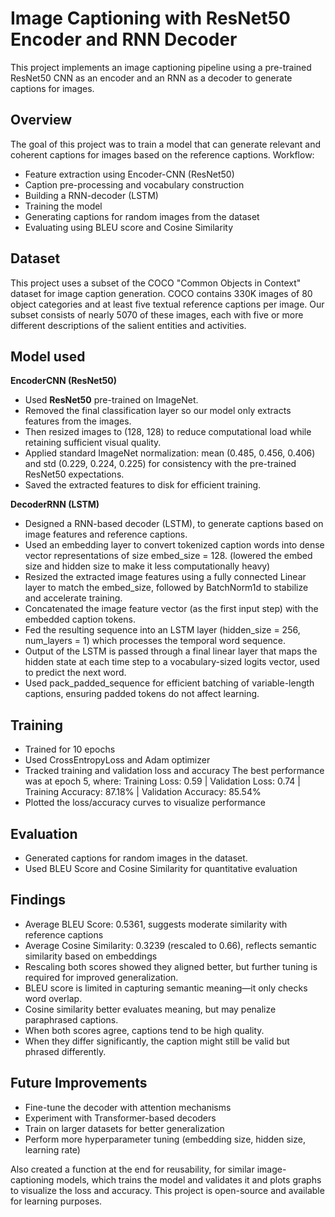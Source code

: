 # Image Captioning with ResNet50 Encoder and RNN Decoder

This project implements an image captioning pipeline using a pre-trained ResNet50 CNN as an encoder and an RNN as a decoder to generate captions for images.

## Overview

The goal of this project was to train a model that can generate relevant and coherent captions for images based on the reference captions.
Workflow:
- Feature extraction using Encoder-CNN (ResNet50)
- Caption pre-processing and vocabulary construction
- Building a RNN-decoder (LSTM)
- Training the model
- Generating captions for random images from the dataset
- Evaluating using BLEU score and Cosine Similarity

## Dataset 

This project uses a subset of the COCO "Common Objects in Context" dataset for image caption generation. COCO contains 330K images of 80 object categories and at least five textual reference captions per image. Our subset consists of nearly 5070 of these images, each with five or more different descriptions of the salient entities and activities.

## Model used

**EncoderCNN (ResNet50)**
- Used **ResNet50** pre-trained on ImageNet.
- Removed the final classification layer so our model only extracts features from the images.
- Then resized images to (128, 128) to reduce computational load while retaining sufficient visual quality.
- Applied standard ImageNet normalization: mean (0.485, 0.456, 0.406) and std (0.229, 0.224, 0.225) for consistency with the pre-trained ResNet50 expectations.
- Saved the extracted features to disk for efficient training.

**DecoderRNN (LSTM)**
- Designed a RNN-based decoder (LSTM), to generate captions based on image features and reference captions.
- Used an embedding layer to convert tokenized caption words into dense vector representations of size embed_size = 128. (lowered the embed size and hidden size to make it less computationally heavy)
- Resized the extracted image features using a fully connected Linear layer to match the embed_size, followed by BatchNorm1d to stabilize and accelerate training.
- Concatenated the image feature vector (as the first input step) with the embedded caption tokens.
- Fed the resulting sequence into an LSTM layer (hidden_size = 256, num_layers = 1) which processes the temporal word sequence.
- Output of the LSTM is passed through a final linear layer that maps the hidden state at each time step to a vocabulary-sized logits vector, used to predict the next word.
- Used pack_padded_sequence for efficient batching of variable-length captions, ensuring padded tokens do not affect learning.


## Training
- Trained for 10 epochs
-  Used CrossEntropyLoss and Adam optimizer
-  Tracked training and validation loss and accuracy
The best performance was at epoch 5, where: Training Loss: 0.59 | Validation Loss: 0.74 | Training Accuracy: 87.18% | Validation Accuracy: 85.54%
- Plotted the loss/accuracy curves to visualize performance

## Evaluation
- Generated captions for random images in the dataset.
- Used BLEU Score and Cosine Similarity for quantitative evaluation

## Findings
- Average BLEU Score: 0.5361, suggests moderate similarity with reference captions
- Average Cosine Similarity: 0.3239 (rescaled to 0.66), reflects semantic similarity based on embeddings
- Rescaling both scores showed they aligned better, but further tuning is required for improved generalization.
- BLEU score is limited in capturing semantic meaning—it only checks word overlap.
- Cosine similarity better evaluates meaning, but may penalize paraphrased captions.
- When both scores agree, captions tend to be high quality.
- When they differ significantly, the caption might still be valid but phrased differently.

## Future Improvements
- Fine-tune the decoder with attention mechanisms
- Experiment with Transformer-based decoders
- Train on larger datasets for better generalization
- Perform more hyperparameter tuning (embedding size, hidden size, learning rate)

Also created a function at the end for reusability, for similar image-captioning models, which trains the model and validates it and plots graphs to visualize the loss and accuracy.
This project is open-source and available for learning purposes.














